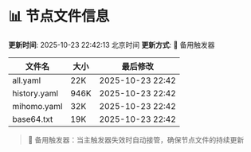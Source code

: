# 📊 节点文件信息

**更新时间**: 2025-10-23 22:42:13 北京时间
**更新方式**: 🔄 备用触发器

| 文件名 | 大小 | 最后修改 |
|--------|------|----------|
| all.yaml | 22K | 2025-10-23 22:42 |
| history.yaml | 946K | 2025-10-23 22:42 |
| mihomo.yaml | 32K | 2025-10-23 22:42 |
| base64.txt | 19K | 2025-10-23 22:42 |

> 🔄 备用触发器：当主触发器失效时自动接管，确保节点文件的持续更新
